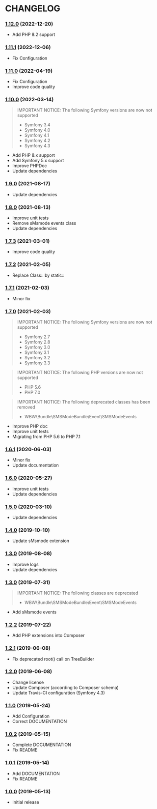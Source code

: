 CHANGELOG
=========

### [1.12.0](https://github.com/webeweb/smsmode-bundle/tree/v1.12.0) (2022-12-20)

- Add PHP 8.2 support

### [1.11.1](https://github.com/webeweb/smsmode-bundle/tree/v1.11.1) (2022-12-06)

- Fix Configuration

### [1.11.0](https://github.com/webeweb/smsmode-bundle/tree/v1.11.0) (2022-04-19)

- Fix Configuration
- Improve code quality

### [1.10.0](https://github.com/webeweb/smsmode-bundle/tree/v1.10.0) (2022-03-14)

> IMPORTANT NOTICE: The following Symfony versions are now not supported
> - Symfony 3.4
> - Symfony 4.0
> - Symfony 4.1
> - Symfony 4.2
> - Symfony 4.3

- Add PHP 8.x support
- Add Symfony 5.x support
- Improve PHPDoc
- Update dependencies

### [1.9.0](https://github.com/webeweb/smsmode-bundle/tree/v1.9.0) (2021-08-17)

- Update dependencies

### [1.8.0](https://github.com/webeweb/smsmode-bundle/tree/v1.8.0) (2021-08-13)

- Improve unit tests
- Remove sMsmode events class
- Update dependencies

### [1.7.3](https://github.com/webeweb/smsmode-bundle/tree/v1.7.3) (2021-03-01)

- Improve code quality

### [1.7.2](https://github.com/webeweb/smsmode-bundle/tree/v1.7.2) (2021-02-05)

- Replace Class:: by static::

### [1.7.1](https://github.com/webeweb/smsmode-bundle/tree/v1.7.1) (2021-02-03)

- Minor fix

### [1.7.0](https://github.com/webeweb/smsmode-bundle/tree/v1.7.0) (2021-02-03)

> IMPORTANT NOTICE: The following Symfony versions are now not supported
> - Symfony 2.7
> - Symfony 2.8
> - Symfony 3.0
> - Symfony 3.1
> - Symfony 3.2
> - Symfony 3.3

> IMPORTANT NOTICE: The following PHP versions are now not supported
> - PHP 5.6
> - PHP 7.0

> IMPORTANT NOTICE: The following deprecated classes has been removed
> - WBW\Bundle\SMSModeBundle\Event\SMSModeEvents

- Improve PHP doc
- Improve unit tests
- Migrating from PHP 5.6 to PHP 7.1

### [1.6.1](https://github.com/webeweb/smsmode-bundle/tree/v1.6.1) (2020-06-03)

- Minor fix
- Update documentation

### [1.6.0](https://github.com/webeweb/smsmode-bundle/tree/v1.6.0) (2020-05-27)

- Improve unit tests
- Update dependencies

### [1.5.0](https://github.com/webeweb/smsmode-bundle/tree/v1.5.0) (2020-03-10)

- Update dependencies

### [1.4.0](https://github.com/webeweb/smsmode-bundle/tree/v1.4.0) (2019-10-10)

- Update sMsmode extension

### [1.3.0](https://github.com/webeweb/smsmode-bundle/tree/v1.3.0) (2019-08-08)

- Improve logs
- Update dependencies

### [1.3.0](https://github.com/webeweb/smsmode-bundle/tree/v1.3.0) (2019-07-31)

> IMPORTANT NOTICE: The following classes are deprecated
>
> - WBW\Bundle\SMSModeBundle\Event\SMSModeEvents

- Add sMsmode events

### [1.2.2](https://github.com/webeweb/smsmode-bundle/tree/v1.2.2) (2019-07-22)

- Add PHP extensions into Composer

### [1.2.1](https://github.com/webeweb/smsmode-bundle/tree/v1.2.1) (2019-06-08)

- Fix deprecated root() call on TreeBuilder

### [1.2.0](https://github.com/webeweb/smsmode-bundle/tree/v1.2.0) (2019-06-08)

- Change license
- Update Composer (according to Composer schema)
- Update Travis-CI configuration (Symfony 4.3)

### [1.1.0](https://github.com/webeweb/smsmode-bundle/tree/v1.1.0) (2019-05-24)

- Add Configuration
- Correct DOCUMENTATION

### [1.0.2](https://github.com/webeweb/smsmode-bundle/tree/v1.0.2) (2019-05-15)

- Complete DOCUMENTATION
- Fix README

### [1.0.1](https://github.com/webeweb/smsmode-bundle/tree/v1.0.1) (2019-05-14)

- Add DOCUMENTATION
- Fix README

### [1.0.0](https://github.com/webeweb/smsmode-bundle/tree/v1.0.0) (2019-05-13)

- Initial release
